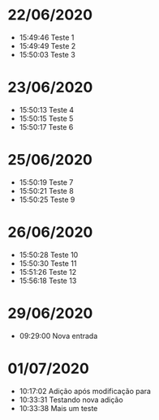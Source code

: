 # 22/06/2020
- 15:49:46 Teste 1
- 15:49:49 Teste 2
- 15:50:03 Teste 3

# 23/06/2020
- 15:50:13 Teste 4
- 15:50:15 Teste 5
- 15:50:17 Teste 6

# 25/06/2020
- 15:50:19 Teste 7
- 15:50:21 Teste 8
- 15:50:25 Teste 9

# 26/06/2020
- 15:50:28 Teste 10
- 15:50:30 Teste 11
- 15:51:26 Teste 12
- 15:56:18 Teste 13

# 29/06/2020
- 09:29:00 Nova entrada

# 01/07/2020
- 10:17:02 Adição após modificação para <vector>
- 10:33:31 Testando nova adição
- 10:33:38 Mais um teste
